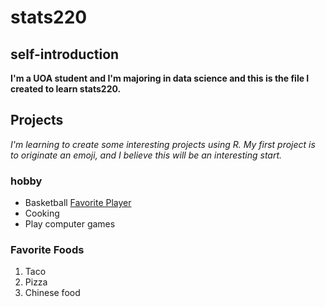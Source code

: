 # stats220
## self-introduction
**I'm a UOA student and I'm majoring in data science and this is the file I created to learn stats220.**

## Projects
*I'm learning to create some interesting projects using R. My first project is to originate an emoji, and I believe this will be an interesting start.*

### hobby
- Basketball [Favorite Player](https://en.wikipedia.org/wiki/LeBron_James)
- Cooking
- Play computer games

### Favorite Foods
1. Taco
2. Pizza
3. Chinese food
